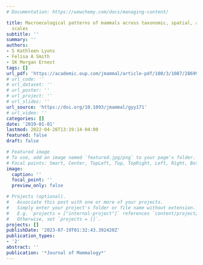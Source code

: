 ```yaml
---
# Documentation: https://wowchemy.com/docs/managing-content/

title: Macroecological patterns of mammals across taxonomic, spatial, and temporal
  scales
subtitle: ''
summary: ''
authors:
- S Kathleen Lyons
- Felisa A Smith
- SK Morgan Ernest
tags: []
url_pdf: 'https://academic.oup.com/jmammal/article-pdf/100/3/1087/28699199/gyy171.pdf'
# url_code: ''
# url_dataset: ''
# url_poster: ''
# url_project: ''
# url_slides: ''
url_source: 'https://doi.org/10.1093/jmammal/gyy171'
# url_video: ''
categories: []
date: '2019-01-01'
lastmod: 2022-04-26T13:19:14-04:00
featured: false
draft: false

# Featured image
# To use, add an image named `featured.jpg/png` to your page's folder.
# Focal points: Smart, Center, TopLeft, Top, TopRight, Left, Right, BottomLeft, Bottom, BottomRight.
image:
  caption: ''
  focal_point: ''
  preview_only: false

# Projects (optional).
#   Associate this post with one or more of your projects.
#   Simply enter your project's folder or file name without extension.
#   E.g. `projects = ["internal-project"]` references `content/project/deep-learning/index.md`.
#   Otherwise, set `projects = []`.
projects: []
publishDate: '2023-07-19T01:32:43.392420Z'
publication_types:
- '2'
abstract: ''
publication: '*Journal of Mammalogy*'
---
```

